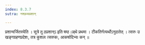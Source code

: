 ```yaml
---
index: 8.3.7
sutra: नश्छव्यप्रशान्

---
```

 प्रशान्वर्जितस्येति । सूत्रे तु ठप्रशान्ऽ इति षष्ठ।ल्र्थे प्रथमा । टीकतिर्गत्यर्थोऽनुदातेत् । त्सरुः उ खङ्गग्रहणप्रदेशः, तत्र कुशलः त्सरुकः, आकर्षादिभ्यः कन् ॥